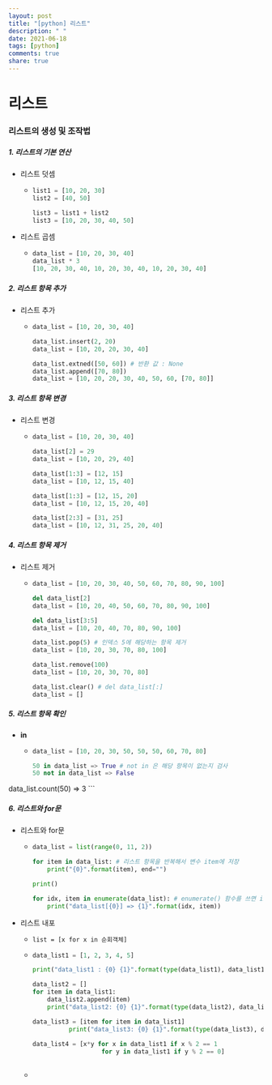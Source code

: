 ```yaml
---
layout: post
title: "[python] 리스트"
description: " "
date: 2021-06-18
tags: [python]
comments: true
share: true
---
```



# 리스트

### 리스트의 생성 및 조작법

##### 1. 리스트의 기본 연산

- 리스트 덧셈

  - ```python
    list1 = [10, 20, 30]
    list2 = [40, 50]
    
    list3 = list1 + list2
    list3 = [10, 20, 30, 40, 50]
    ```

- 리스트 곱셈

  - ```python
    data_list = [10, 20, 30, 40]
    data_list * 3
    [10, 20, 30, 40, 10, 20, 30, 40, 10, 20, 30, 40]
    ```



##### 2. 리스트 항목 추가

- 리스트 추가

  - ```python
    data_list = [10, 20, 30, 40]
    
    data_list.insert(2, 20)
    data_list = [10, 20, 20, 30, 40]
    
    data_list.extned([50, 60]) # 반환 값 : None
    data_list.append([70, 80])
    data_list = [10, 20, 20, 30, 40, 50, 60, [70, 80]]
    ```



##### 3. 리스트 항목 변경

- 리스트 변경

  - ```python
    data_list = [10, 20, 30, 40]
    
    data_list[2] = 29
    data_list = [10, 20, 29, 40]
    
    data_list[1:3] = [12, 15]
    data_list = [10, 12, 15, 40]
    
    data_list[1:3] = [12, 15, 20]
    data_list = [10, 12, 15, 20, 40]
    
    data_list[2:3] = [31, 25]
    data_list = [10, 12, 31, 25, 20, 40]
    ```



##### 4. 리스트 항목 제거

- 리스트 제거

  - ```python
    data_list = [10, 20, 30, 40, 50, 60, 70, 80, 90, 100]
    
    del data_list[2]
    data_list = [10, 20, 40, 50, 60, 70, 80, 90, 100]
    
    del data_list[3:5]
    data_list = [10, 20, 40, 70, 80, 90, 100]
    
    data_list.pop(5) # 인덱스 5에 해당하는 항목 제거
    data_list = [10, 20, 30, 70, 80, 100]
    
    data_list.remove(100)
    data_list = [10, 20, 30, 70, 80]
    
    data_list.clear() # del data_list[:]
    data_list = []
    ```



##### 5. 리스트 항목 확인

- **in**

  - ```python
    data_list = [10, 20, 30, 50, 50, 50, 60, 70, 80]
    
    50 in data_list => True # not in 은 해당 항목이 없는지 검사
    50 not in data_list => False
data_list.count(50) => 3
    ```
    



##### 6. 리스트와 for문

- 리스트와 for문

  - ```python
    data_list = list(range(0, 11, 2))
    
    for item in data_list: # 리스트 항목을 반복해서 변수 item에 저장
    	print("{0}".format(item), end="")
    
    print()
    
    for idx, item in enumerate(data_list): # enumerate() 함수를 쓰면 index, item 리턴
        print("data_list[{0}] => {1}".format(idx, item))
    ```



- 리스트 내포

  - `list = [x for x in 순회객체]` 

  - ```python
    data_list1 = [1, 2, 3, 4, 5]
    
    print("data_list1 : {0} {1}".format(type(data_list1), data_list1))
    
    data_list2 = []
    for item in data_list1:
    	data_list2.append(item)
    	print("data_list2: {0} {1}".format(type(data_list2), data_list2)
    
    data_list3 = [item for item in data_list1]
              print("data_list3: {0} {1}".format(type(data_list3), data_list3))
              
    data_list4 = [x*y for x in data_list1 if x % 2 == 1 
                       for y in data_list1 if y % 2 == 0]
              
    ```

  - 



